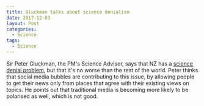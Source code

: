 ```yaml
---
title: Gluckman talks about science denialism
date: 2017-12-03
layout: Post
categories:
  - Science
tags:
  - Science
---
```


Sir Peter Gluckman, the PM's Science Advisor, says that NZ has a [science denial problem](http://www.nzherald.co.nz/nz/news/article.cfm?c_id=1&objectid=11952249), but that it's no worse than the rest of the world. Peter thinks that social media bubbles are contributing to this issue, by allowing people to get their news only from places that agree with their existing views on topics. He points out that traditional media is becoming more likely to be polarised as well, which is not good.

<!-- more -->
